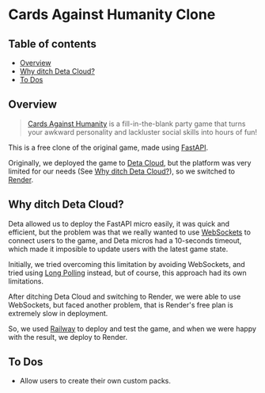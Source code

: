 # Cards Against Humanity Clone 

## Table of contents

- [Overview](#overview)
- [Why ditch Deta Cloud?](#why-ditch-deta-cloud)
- [To Dos](#to-dos)

## Overview

> [Cards Against Humanity](https://www.cardsagainsthumanity.com/) is a fill-in-the-blank party game that turns your awkward personality and lackluster social skills into hours of fun!

This is a free clone of the original game, made using
[FastAPI](https://fastapi.tiangolo.com).

Originally, we deployed the game to [Deta Cloud](https://web.deta.sh), but the platform was very limited for our needs (See [Why ditch Deta Cloud?](#why-ditch-deta-cloud)), so we switched to [Render](https://render.com/).

## Why ditch Deta Cloud?

Deta allowed us to deploy the FastAPI micro easily, it was quick and efficient, but the problem was that we really wanted to use [WebSockets](https://en.wikipedia.org/wiki/WebSocket) to connect users to the game, and Deta micros had a 10-seconds timeout, which
made it imposible to update users with the latest game state.

Initially, we tried overcoming this limitation by avoiding
WebSockets, and tried using [Long Polling](https://en.wikipedia.org/wiki/Push_technology#Long_polling) instead, but of course,
this approach had its own limitations.

After ditching Deta Cloud and switching to Render, we were
able to use WebSockets, but faced another problem, that is
Render's free plan is extremely slow in deployment.

So, we used [Railway](https://railway.app/) to deploy and test
the game, and when we were happy with the result, we deploy to
Render.

## To Dos

- Allow users to create their own custom packs.
